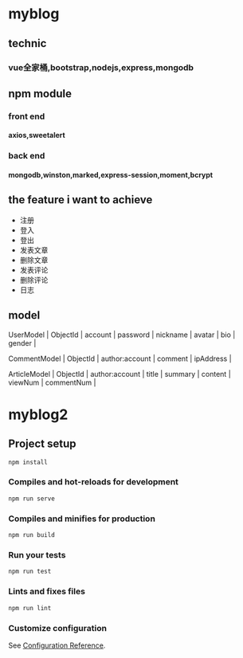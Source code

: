 # myblog


## technic
### vue全家桶,bootstrap,nodejs,express,mongodb

## npm module
### front end
#### axios,sweetalert

### back end
#### mongodb,winston,marked,express-session,moment,bcrypt


## the feature i want to achieve
- 注册
- 登入
- 登出
- 发表文章
- 删除文章
- 发表评论
- 删除评论
- 日志



## model
UserModel
| ObjectId | account | password | nickname | avatar | bio | gender |

CommentModel
| ObjectId | author:account | comment | ipAddress |

ArticleModel
| ObjectId | author:account | title | summary | content | viewNum | commentNum |





















# myblog2

## Project setup
```
npm install
```

### Compiles and hot-reloads for development
```
npm run serve
```

### Compiles and minifies for production
```
npm run build
```

### Run your tests
```
npm run test
```

### Lints and fixes files
```
npm run lint
```

### Customize configuration
See [Configuration Reference](https://cli.vuejs.org/config/).
